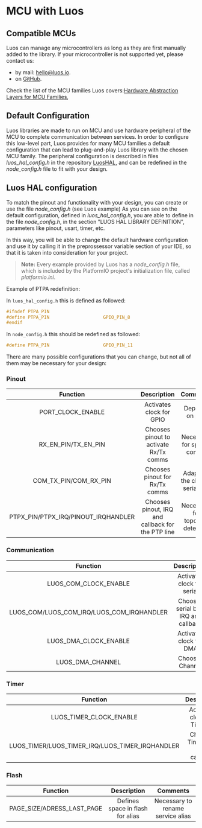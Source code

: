 # MCU with Luos

## Compatible MCUs
Luos can manage any microcontrollers as long as they are first manually added to the library. If your microcontroller is not supported yet, please contact us:

 - by mail: <a href="mailto:hello@luos.io">hello@luos.io</a>.
 - on <a href="https://github.com/Luos-io/Luos/issues/new?assignees=nicolas-rabault&labels=porting&template=porting-request.md&title=%5BMCU+PORTING%5D+" target="_blank">GitHub</a>.

Check the list of the MCU families Luos covers:<a href="https://github.com/Luos-io/LuosHAL" target="_blank">Hardware Abstraction Layers for MCU Families</a>,

## Default Configuration

Luos libraries are made to run on MCU and use hardware peripheral of the MCU to complete communication between services. In order to configure this low-level part, Luos provides for many MCU families a default configuration that can lead to plug-and-play Luos library with the chosen MCU family. The peripheral configuration is described in files *luos_hal_config.h* in the repository <a href="https://github.com/Luos-io/LuosHAL" target="_blank">LuosHAL</a>, and can be redefined in the *node_config.h* file to fit with your design.

## Luos HAL configuration

To match the pinout and functionality with your design, you can create or use the file *node_config.h* (see Luos example)
As you can see on the default configuration, defined in *luos_hal_config.h*, you are able to define in the file *node_config.h*, in the section "LUOS HAL LIBRARY DEFINITION", parameters like pinout, usart, timer, etc.

In this way, you will be able to change the default hardware configuration and use it by calling it in the preprossessor variable section of your IDE, so that it is taken into consideration for your project.

> **Note:** Every example provided by Luos has a *node_config.h* file, which is included by the PlatformIO project's initialization file, called *platformio.ini*.

Example of PTPA redefinition:

In `luos_hal_config.h` this is defined as followed:
```C
#ifndef PTPA_PIN
#define PTPA_PIN                    GPIO_PIN_8
#endif
```

In `node_config.h` this should be redefined as followed:
```C
#define PTPA_PIN                    GPIO_PIN_11
```

There are many possible configurations that you can change, but not all of them may be necessary for your design:

### Pinout
| Function | Description | Comments |
| :---: | :---: | :---: |
| PORT_CLOCK_ENABLE | Activates clock for GPIO | Depends on port |
| RX_EN_PIN/TX_EN_PIN | Chooses pinout to activate Rx/Tx comms | Necessary for special comms |
| COM_TX_PIN/COM_RX_PIN | Chooses pinout for Rx/Tx comms | Adapts to the chosen serial bus |
| PTPX_PIN/PTPX_IRQ/PINOUT_IRQHANDLER | Chooses pinout, IRQ and callback for the PTP line | Necessary for topology detection |

### Communication
| Function | Description | Comments |
| :---: | :---: | :---: |
| LUOS_COM_CLOCK_ENABLE | Activates clock for serial | Depends on serial bus |
| LUOS_COM/LUOS_COM_IRQ/LUOS_COM_IRQHANDLER | Chooses serial bus, IRQ and callback | Adapts to the serial bus chosen |
| LUOS_DMA_CLOCK_ENABLE | Activates clock for DMA | Necessary for for Tx |
| LUOS_DMA_CHANNEL | Chooses Channel | Send Tx|

### Timer
| Function | Description | Comments |
| :---: | :---: | :---: |
| LUOS_TIMER_CLOCK_ENABLE | Activates clock for Timeout| Necessary for Timeout |
| LUOS_TIMER/LUOS_TIMER_IRQ/LUOS_TIMER_IRQHANDLER | Chooses Timer, IRQ and callback| Necessary for Timeout |

### Flash
| Function | Description | Comments |
| :---: | :---: | :---: |
| PAGE_SIZE/ADRESS_LAST_PAGE | Defines space in flash for alias | Necessary to rename service alias |
